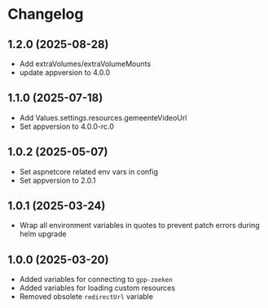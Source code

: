 # Changelog
## 1.2.0 (2025-08-28)

- Add extraVolumes/extraVolumeMounts
- update appversion to 4.0.0

## 1.1.0 (2025-07-18)

- Add Values.settings.resources.gemeenteVideoUrl
- Set appversion to 4.0.0-rc.0


## 1.0.2 (2025-05-07)

- Set aspnetcore related env vars in config
- Set appversion to 2.0.1

## 1.0.1 (2025-03-24)

- Wrap all environment variables in quotes to prevent patch errors during helm upgrade

## 1.0.0 (2025-03-20)

- Added variables for connecting to `gpp-zoeken`
- Added variables for loading custom resources
- Removed obsolete `redirectUrl` variable